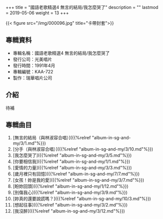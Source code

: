 +++
title = "國語老歌精選4 無言的結局/我怎麼哭了"
description = ""
lastmod = 2019-05-06
weight = 13
+++

{{< figure src="/img/000096.jpg" title="卡帶封套">}}


## 專輯資料

* 專輯名稱：國語老歌精選4 無言的結局/我怎麼哭了
* 發行公司：光美唱片
* 發行時間：1991年4月
* 專輯編號：KAA-722
* 製作：瑞華唱片公司

## 介紹

待補

## 專輯曲目

1. [無言的結局（與林淑容合唱）]({{%relref "album-in-sg-and-my/3/1.md"%}}) 
2. [分手（與林淑容合唱）]({{%relref "album-in-sg-and-my/3/10.md"%}}) 
3. [我怎麼哭了]({{%relref "album-in-sg-and-my/3/5.md"%}}) 
4. [你要相信我]({{%relref "album-in-sg-and-my/1/1.md"%}}) 
5. [愛情的力量]({{%relref "album-in-sg-and-my/3/3.md"%}}) 
6. [歲月裡只有回憶]({{%relref "album-in-sg-and-my/7/7.md"%}}) 
7. [女孩！妳是我的愛]({{%relref "album-in-sg-and-my/3/7.md"%}}) 
8. [盼妳回頭]({{%relref "album-in-sg-and-my/1/12.md"%}}) 
9. [別傷我心]({{%relref "album-in-sg-and-my/3/9.md"%}}) 
10. [妳真的還要說謊嗎？]({{%relref "album-in-sg-and-my/10/3.md"%}}) 
11. [想起往事]({{%relref "album-in-sg-and-my/3/2.md"%}}) 
12. [我沒醉]({{%relref "album-in-sg-and-my/3/12.md"%}}) 
<br/>
<br/>